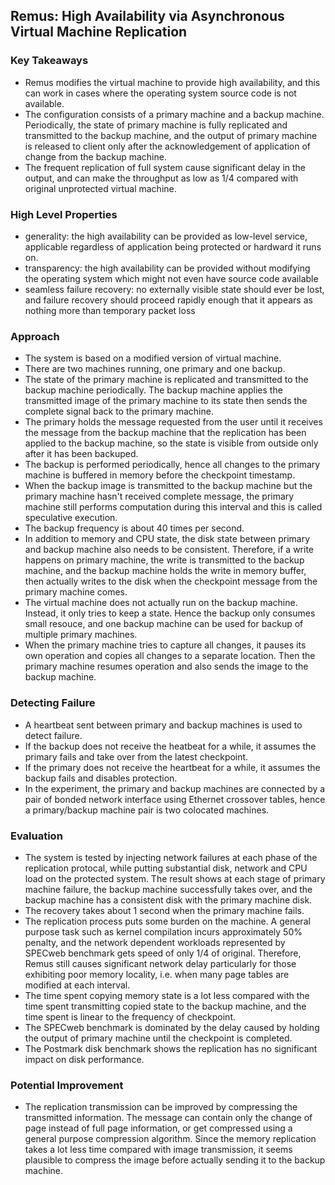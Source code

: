 ## Remus: High Availability via Asynchronous Virtual Machine Replication

### Key Takeaways

- Remus modifies the virtual machine to provide high availability, and this can work in cases where the operating system source code is not available.
- The configuration consists of a primary machine and a backup machine. Periodically, the state of primary machine is fully replicated and transmitted to the backup machine, and the output of primary machine is released to client only after the acknowledgement of application of change from the backup machine.
- The frequent replication of full system cause significant delay in the output, and can make the throughput as low as 1/4 compared with original unprotected virtual machine.


### High Level Properties

- generality: the high availability can be provided as low-level service, applicable regardless of application being protected or hardward it runs on.
- transparency: the high availability can be provided without modifying the operating system which might not even have source code available
- seamless failure recovery: no externally visible state should ever be lost, and failure recovery should proceed rapidly enough that it appears as nothing more than temporary packet loss

### Approach

- The system is based on a modified version of virtual machine.
- There are two machines running, one primary and one backup.
- The state of the primary machine is replicated and transmitted to the backup machine periodically. The backup machine applies the transmitted image of the primary machine to its state then sends the complete signal back to the primary machine.
- The primary holds the message requested from the user until it receives the message from the backup machine that the replication has been applied to the backup machine, so the state is visible from outside only after it has been backuped.
- The backup is performed periodically, hence all changes to the primary machine is buffered in memory before the checkpoint timestamp. 
- When the backup image is transmitted to the backup machine but the primary machine hasn't received complete message, the primary machine still performs computation during this interval and this is called speculative execution.
- The backup frequency is about 40 times per second.
- In addition to memory and CPU state, the disk state between primary and backup machine also needs to be consistent. Therefore, if a write happens on primary machine, the write is transmitted to the backup machine, and the backup machine holds the write in memory buffer, then actually writes to the disk when the checkpoint message from the primary machine comes.
- The virtual machine does not actually run on the backup machine. Instead, it only tries to keep a state. Hence the backup only consumes small resouce, and one backup machine can be used for backup of multiple primary machines.
- When the primary machine tries to capture all changes, it pauses its own operation and copies all changes to a separate location. Then the primary machine resumes operation and also sends the image to the backup machine.

### Detecting Failure

- A heartbeat sent between primary and backup machines is used to detect failure.
- If the backup does not receive the heatbeat for a while, it assumes the primary fails and take over from the latest checkpoint.
- If the primary does not receive the heartbeat for a while, it assumes the backup fails and disables protection.
- In the experiment, the primary and backup machines are connected by a pair of bonded network interface using Ethernet crossover tables, hence a primary/backup machine pair is two colocated machines.


### Evaluation

- The system is tested by injecting network failures at each phase of the replication protocal, while putting substantial disk, network and CPU load on the protected system. The result shows at each stage of primary machine failure, the backup machine successfully takes over, and the backup machine has a consistent disk with the primary machine disk.
- The recovery takes about 1 second when the primary machine fails.
- The replication process puts some burden on the machine. A general purpose task such as kernel compilation incurs approximately 50% penalty, and the network dependent workloads represented by SPECweb benchmark gets speed of only 1/4 of original. Therefore, Remus still causes significant network delay particularly for those exhibiting poor memory locality, i.e. when many page tables are modified at each interval.
- The time spent copying memory state is a lot less compared with the time spent transmitting copied state to the backup machine, and the time spent is linear to the frequency of checkpoint.
- The SPECweb benchmark is dominated by the delay caused by holding the output of primary machine until the checkpoint is completed.
- The Postmark disk benchmark shows the replication has no significant impact on disk performance.

### Potential Improvement

- The replication transmission can be improved by compressing the transmitted information. The message can contain only the change of page instead of full page information, or get compressed using a general purpose compression algorithm. Since the memory replication takes a lot less time compared with image transmission, it seems plausible to compress the image before actually sending it to the backup machine.







 